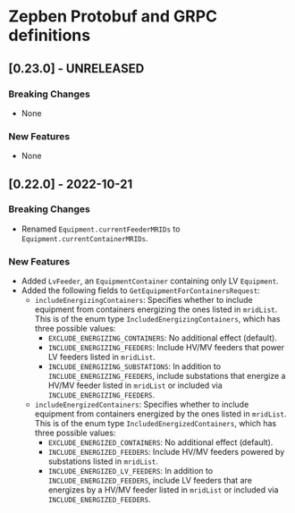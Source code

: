 # Zepben Protobuf and GRPC definitions
## [0.23.0] - UNRELEASED
### Breaking Changes
* None

### New Features
* None

## [0.22.0] - 2022-10-21
### Breaking Changes
* Renamed `Equipment.currentFeederMRIDs` to `Equipment.currentContainerMRIDs`.

### New Features
* Added `LvFeeder`, an `EquipmentContainer` containing only LV `Equipment`.
* Added the following fields to `GetEquipmentForContainersRequest`:
  * `includeEnergizingContainers`: Specifies whether to include equipment from containers energizing the ones listed in
    `mridList`. This is of the enum type `IncludedEnergizingContainers`, which has three possible values:
    * `EXCLUDE_ENERGIZING_CONTAINERS`: No additional effect (default).
    * `INCLUDE_ENERGIZING_FEEDERS`: Include HV/MV feeders that power LV feeders listed in `mridList`.
    * `INCLUDE_ENERGIZING_SUBSTATIONS`: In addition to `INCLUDE_ENERGIZING_FEEDERS`, include substations that
      energize a HV/MV feeder listed in `mridList` or included via `INCLUDE_ENERGIZING_FEEDERS`. 
  * `includeEnergizedContainers`: Specifies whether to include equipment from containers energized by the ones listed in
    `mridList`. This is of the enum type `IncludedEnergizedContainers`, which has three possible values:
      * `EXCLUDE_ENERGIZED_CONTAINERS`: No additional effect (default).
      * `INCLUDE_ENERGIZED_FEEDERS`: Include HV/MV feeders powered by substations listed in `mridList`.
      * `INCLUDE_ENERGIZED_LV_FEEDERS`: In addition to `INCLUDE_ENERGIZED_FEEDERS`, include LV feeders that
        are energizes by a HV/MV feeder listed in `mridList` or included via `INCLUDE_ENERGIZED_FEEDERS`.

